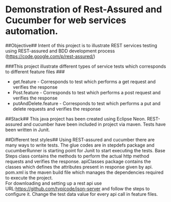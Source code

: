 Demonstration of Rest-Assured and Cucumber for web services automation. 
=====================


##Objective##
Intent of this project is to illustrate REST services testing using REST-assured and BDD development process  (https://code.google.com/p/rest-assured/)

###This project illustrate different  types of service tests which corresponds to different feature files ###
* get.feature - Corresponds to test which performs a get request and verifies the response 
* Post.feature - Corresponds to test which performs a post request and verifies the response
* putAndDelete.feature - Corresponds to test which performs a put and delete requests and verifies the response



##Stack##
This java project has been created using Eclipse Neon. REST-assured and cucumber have been included in project via maven. Tests have been written in Junit.

##Different test styles##
Using REST-assured and cucumber there are many ways to write tests. 
The glue codes are in stepdefs package and cucumberRunner is starting point for Junit to start executing the tests.
Base Steps class contains the methods to perform the actual http method requests and verifies the response.
apiClasses package contains the classes which defines the attributes present in response given by api.
pom.xml is the maven build file which manages the dependencies required to execute the project.  
For downloading  and setting up a rest api use URL:https://github.com/typicode/json-server and follow the steps to configure it.
Change the test data value for every api call in feature files.
